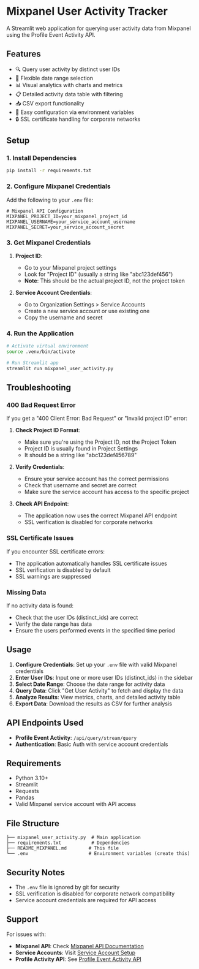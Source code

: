 # Mixpanel User Activity Tracker

A Streamlit web application for querying user activity data from Mixpanel using the Profile Event Activity API.

## Features

- 🔍 Query user activity by distinct user IDs
- 📅 Flexible date range selection
- 📊 Visual analytics with charts and metrics
- 📋 Detailed activity data table with filtering
- 📥 CSV export functionality
- 🔧 Easy configuration via environment variables
- 🔒 SSL certificate handling for corporate networks

## Setup

### 1. Install Dependencies

```bash
pip install -r requirements.txt
```

### 2. Configure Mixpanel Credentials

Add the following to your `.env` file:

```env
# Mixpanel API Configuration
MIXPANEL_PROJECT_ID=your_mixpanel_project_id
MIXPANEL_USERNAME=your_service_account_username
MIXPANEL_SECRET=your_service_account_secret
```

### 3. Get Mixpanel Credentials

1. **Project ID**: 
   - Go to your Mixpanel project settings
   - Look for "Project ID" (usually a string like "abc123def456")
   - **Note**: This should be the actual project ID, not the project token

2. **Service Account Credentials**:
   - Go to Organization Settings > Service Accounts
   - Create a new service account or use existing one
   - Copy the username and secret

### 4. Run the Application

```bash
# Activate virtual environment
source .venv/bin/activate

# Run Streamlit app
streamlit run mixpanel_user_activity.py
```

## Troubleshooting

### 400 Bad Request Error

If you get a "400 Client Error: Bad Request" or "Invalid project ID" error:

1. **Check Project ID Format**:
   - Make sure you're using the Project ID, not the Project Token
   - Project ID is usually found in Project Settings
   - It should be a string like "abc123def456789"

2. **Verify Credentials**:
   - Ensure your service account has the correct permissions
   - Check that username and secret are correct
   - Make sure the service account has access to the specific project

3. **Check API Endpoint**:
   - The application now uses the correct Mixpanel API endpoint
   - SSL verification is disabled for corporate networks

### SSL Certificate Issues

If you encounter SSL certificate errors:
- The application automatically handles SSL certificate issues
- SSL verification is disabled by default
- SSL warnings are suppressed

### Missing Data

If no activity data is found:
- Check that the user IDs (distinct_ids) are correct
- Verify the date range has data
- Ensure the users performed events in the specified time period

## Usage

1. **Configure Credentials**: Set up your `.env` file with valid Mixpanel credentials
2. **Enter User IDs**: Input one or more user IDs (distinct_ids) in the sidebar
3. **Select Date Range**: Choose the date range for activity data
4. **Query Data**: Click "Get User Activity" to fetch and display the data
5. **Analyze Results**: View metrics, charts, and detailed activity table
6. **Export Data**: Download the results as CSV for further analysis

## API Endpoints Used

- **Profile Event Activity**: `/api/query/stream/query`
- **Authentication**: Basic Auth with service account credentials

## Requirements

- Python 3.10+
- Streamlit
- Requests
- Pandas
- Valid Mixpanel service account with API access

## File Structure

```
├── mixpanel_user_activity.py  # Main application
├── requirements.txt           # Dependencies
├── README_MIXPANEL.md        # This file
└── .env                      # Environment variables (create this)
```

## Security Notes

- The `.env` file is ignored by git for security
- SSL verification is disabled for corporate network compatibility
- Service account credentials are required for API access

## Support

For issues with:
- **Mixpanel API**: Check [Mixpanel API Documentation](https://developer.mixpanel.com/reference/overview)
- **Service Accounts**: Visit [Service Account Setup](https://developer.mixpanel.com/reference/service-accounts)
- **Profile Activity API**: See [Profile Event Activity API](https://developer.mixpanel.com/reference/profile-event-activity) 